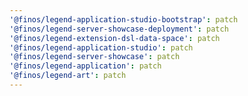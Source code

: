 ```yaml
---
'@finos/legend-application-studio-bootstrap': patch
'@finos/legend-server-showcase-deployment': patch
'@finos/legend-extension-dsl-data-space': patch
'@finos/legend-application-studio': patch
'@finos/legend-server-showcase': patch
'@finos/legend-application': patch
'@finos/legend-art': patch
---
```

